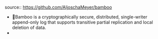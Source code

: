 source:: https://github.com/AljoschaMeyer/bamboo

- 🎍Bamboo is a cryptographically secure, distributed, single-writer append-only log 
  that supports transitive partial replication and local deletion of data.
-
